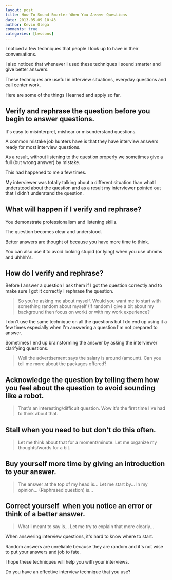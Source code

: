 ```yaml
---
layout: post
title: How To Sound Smarter When You Answer Questions
date: 2013-05-09 10:43
author: Kevin Olega
comments: true
categories: [Lessons]
---
```

I noticed a few techniques that people I look up to have in their conversations. 

I also noticed that whenever I used these techniques I sound smarter and give better answers. 

These techniques are useful in interview situations, everyday questions and call center work. 

Here are some of the things I learned and apply so far.

## Verify and rephrase the question before you begin to answer questions.

It's easy to misinterpret, mishear or misunderstand questions.

A common mistake job hunters have is that they have interview answers ready for most interview questions. 

As a result, without listening to the question properly we sometimes give a full (but wrong answer) by mistake. 

This had happened to me a few times.

My interviewer was totally talking about a different situation than what I understood about the question and as a result my interviewer pointed out that I didn't understand the question.

## What will happen if I verify and rephrase?

You demonstrate professionalism and listening skills.

The question becomes clear and understood.

Better answers are thought of because you have more time to think.

You can also use it to avoid looking stupid (or lying) when you use uhmms and uhhhh's.

## How do I verify and rephrase?

Before I answer a question I ask them if I got the question correctly and to make sure I got it correctly I rephrase the question.

> So you're asking me about myself. Would you want me to start with something random about myself (If random I give a bit about my background then focus on work) or with my work experience?

I don't use the same technique on all the questions but I do end up using it a few times especially when I'm answering a question I'm not prepared to answer. 

Sometimes I end up brainstorming the answer by asking the interviewer clarifying questions.

> Well the advertisement says the salary is around (amount). Can you tell me more about the packages offered?

## Acknowledge the question by telling them how you feel about the question to avoid sounding like a robot.

> That's an interesting/difficult question. Wow it's the first time I've had to think about that.

## Stall when you need to but don't do this often.

> Let me think about that for a moment/minute. Let me organize my thoughts/words for a bit.

## Buy yourself more time by giving an introduction to your answer.

> The answer at the top of my head is... Let me start by... In my opinion... (Rephrased question) is...

## Correct yourself  when you notice an error or think of a better answer.

> What I meant to say is... Let me try to explain that more clearly...

When answering interview questions, it's hard to know where to start. 

Random answers are unreliable because they are random and it's not wise to put your answers and job to fate.

I hope these techniques will help you with your interviews. 

Do you have an effective interview technique that you use? 

